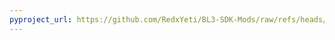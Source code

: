 ```yaml
---
pyproject_url: https://github.com/RedxYeti/BL3-SDK-Mods/raw/refs/heads/main/PhaseflareFix/pyproject.toml
---
```

